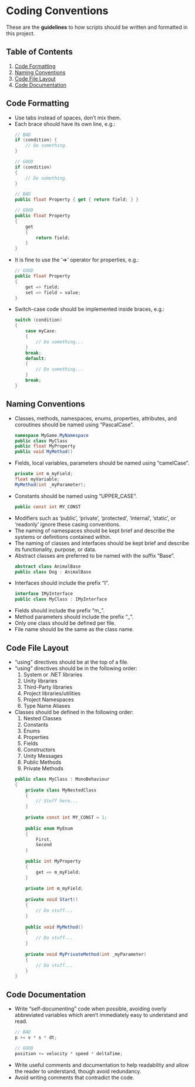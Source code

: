 # Coding Conventions
These are the **guidelines** to how scripts should be written and formatted in this project.

## Table of Contents
1. [Code Formatting](##code-formatting)
2. [Naming Conventions](##naming-conventions)
3. [Code File Layout](##code-file-layout)
4. [Code Documentation](##code-documentation)

## Code Formatting
- Use tabs instead of spaces, don’t mix them. 
- Each brace should have its own line, e.g.:
    ```csharp
    // BAD
    if (condition) {
        // Do something.
    }
    ```
    ```csharp
    // GOOD
    if (condition)
    {
        // Do something.
    }
    ```
    ```csharp
    // BAD
    public float Property { get { return field; } }
    ```
    ```csharp
    // GOOD
    public float Property
    {
        get
        {
            return field;
        }
    }
    ```
- It is fine to use the ‘=>’ operator for properties, e.g.: 
    ```csharp
    // GOOD
    public float Property
    {
        get => field;
        set => field = value;
    }
    ```
- Switch-case code should be implemented inside braces, e.g.: 
    ```csharp
    switch (condition)
    {
        case myCase:
        {
            // Do something...
        }
        break;
        default:
        {
            // Do something...
        }
        break;
    }
    ```

## Naming Conventions
- Classes, methods, namespaces, enums, properties, attributes, and coroutines should be named using “PascalCase”. 
    ```csharp
    namespace MyGame.MyNamespace
    public class MyClass
    public float MyProperty
    public void MyMethod()
    ```
- Fields, local variables, parameters should be named using “camelCase”. 
    ```csharp
    private int m_myField;
    float myVariable;
    MyMethod(int _myParameter);
    ```
- Constants should be named using “UPPER_CASE”. 
    ```csharp
    public const int MY_CONST
    ```
- Modifiers such as ‘public’, ‘private’, ‘protected’, ‘internal’, ‘static’, or ‘readonly’ ignore these casing conventions. 
- The naming of namespaces should be kept brief and describe the systems or definitions contained within. 
- The naming of classes and interfaces should be kept brief and describe its functionality, purpose, or data. 
- Abstract classes are preferred to be named with the suffix “Base”. 
    ```csharp
    abstract class AnimalBase
    public class Dog : AnimalBase
    ```
- Interfaces should include the prefix “I”. 
    ```csharp
    interface IMyInterface
    public class MyClass : IMyInterface
    ```
- Fields should include the prefix “m_”. 
- Method parameters should include the prefix “_”. 
- Only one class should be defined per file. 
- File name should be the same as the class name. 

## Code File Layout
- “using” directives should be at the top of a file. 
- “using” directives should be in the following order: 
    1. System or .NET libraries 
    2. Unity libraries 
    3. Third-Party libraries 
    4. Project libraries/utilities 
    5. Project Namespaces 
    6. Type Name Aliases 
- Classes should be defined in the following order: 
    1. Nested Classes 
    2. Constants 
    3. Enums 
    4. Properties 
    5. Fields 
    6. Constructors 
    7. Unity Messages 
    8. Public Methods 
    9. Private Methods 
    ```csharp
    public class MyClass : MonoBehaviour
    {
        private class MyNestedClass
        {
            // Stuff here...
        }
        
        private const int MY_CONST = 1;
        
        public enum MyEnum
        {
            First,
            Second
        }
        
        public int MyProperty
        {
            get => m_myField;
        }
        
        private int m_myField;
        
        private void Start()
        {
            // Do stuff...
        }
        
        public void MyMethod()
        {
            // Do stuff...
        }
        
        private void MyPrivateMethod(int _myParameter)
        {
            // Do stuff...
        }
    }
    ```

## Code Documentation
- Write “self-documenting” code when possible, avoiding overly abbreviated variables which aren’t immediately easy to understand and read. 
    ```csharp
    // BAD
    p += v * s * dt;
    ```
    ```csharp
    // GOOD
    position += velocity * speed * deltaTime;
    ```
- Write useful comments and documentation to help readability and allow the reader to understand, though avoid redundancy. 
- Avoid writing comments that contradict the code. 
